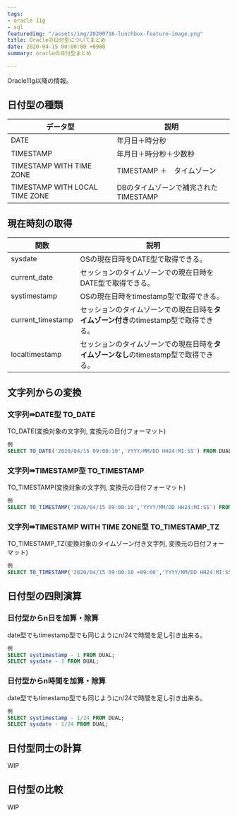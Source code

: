 ```yaml
---
tags:
- oracle 11g
- sql
featuredimg: "/assets/img/20200716-lunchbox-feature-image.png"
title: Oracleの日付型についてまとめ
date: 2020-04-15 00:00:00 +0900
summary: oracleの日付型まとめ

---
```

Oracle11g以降の情報。

## 日付型の種類
|データ型|説明|
|--|--|
|DATE|年月日＋時分秒|
|TIMESTAMP|年月日＋時分秒＋少数秒|
|TIMESTAMP WITH TIME ZONE|TIMESTAMP ＋　タイムゾーン|
|TIMESTAMP WITH LOCAL TIME ZONE|DBのタイムゾーンで補完されたTIMESTAMP|

## 現在時刻の取得
| 関数 | 説明 |
|--|--|
| sysdate	 | OSの現在日時をDATE型で取得できる。 |
| current_date	 | セッションのタイムゾーンでの現在日時をDATE型で取得できる。 |
| systimestamp	 | OSの現在日時をtimestamp型で取得できる。 |
| current_timestamp	 | セッションのタイムゾーンでの現在日時を**タイムゾーン付き**のtimestamp型で取得できる。 |
| localtimestamp	 | セッションのタイムゾーンでの現在日時を**タイムゾーンなし**のtimestamp型で取得できる。 |

## 文字列からの変換
### 文字列⇛DATE型 TO_DATE
TO_DATE(変換対象の文字列, 変換元の日付フォーマット)
``` sql
例
SELECT TO_DATE('2020/04/15 09:00:10','YYYY/MM/DD HH24:MI:SS') FROM DUAL;
```

### 文字列⇛TIMESTAMP型 TO_TIMESTAMP
TO_TIMESTAMP(変換対象の文字列, 変換元の日付フォーマット)
``` sql
例
SELECT TO_TIMESTAMP('2020/04/15 09:00:10','YYYY/MM/DD HH24:MI:SS') FROM DUAL;
```

### 文字列⇛TIMESTAMP WITH TIME ZONE型 TO_TIMESTAMP_TZ
TO_TIMESTAMP_TZ(変換対象のタイムゾーン付き文字列, 変換元の日付フォーマット)
``` sql
例
SELECT TO_TIMESTAMP('2020/04/15 09:00:10 +09:00','YYYY/MM/DD HH24:MI:SS TZH:TZM') FROM DUAL;
```

## 日付型の四則演算
### 日付型からn日を加算・除算
date型でもtimestamp型でも同じようにn/24で時間を足し引き出来る。
``` sql
例
SELECT systimestamp - 1 FROM DUAL;
SELECT sysdate - 1 FROM DUAL;
```

### 日付型からn時間を加算・除算
date型でもtimestamp型でも同じようにn/24で時間を足し引き出来る。
``` sql
例
SELECT systimestamp - 1/24 FROM DUAL;
SELECT sysdate - 1/24 FROM DUAL;
```

## 日付型同士の計算
WIP

## 日付型の比較
WIP
